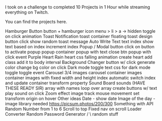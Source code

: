 I took on a challenge to completed 10 Projects in 1 Hour while streaming everything on Twitch.

You can find the projects here.

Hamburger Button
button + hamburger icon
menu > li > a -> hidden
toggle on click
animation
Toast Notification
toast container floating
toast design
button
click show random toast message
Auto Write Text
text
index
show text based on index
increment index
Popup / Modal
button
click on button to activate popup
popup container
popup with text
close btn popup with click event
Purple Heart Rain
heart css
falling animation
create heart
add class
add it to body
interval
Background Changer
button w/ click
generate color
change bg color on click
Dark mode toggle
text
css for dark mode
toggle
toggle event
Carousel
3/4 images
carousel container
images container
images with fixed width and height
index
automatic switch index and update container transform property
Sound Board
sounds (HAVE THESE READY SIR)
array with names
loop over array
create buttons w/ text
play sound on click
Zoom effect
image
track mouse movement
set transform origin on hover
Other ideas
Date - show date
Image of the day - image library needed
https://picsum.photos/200/300
Something with API
Random Number from 1 to 6
Scroll to top
Fixed nav on scroll
Loader
Converter
Random Password Generator
/ \ random stuff
